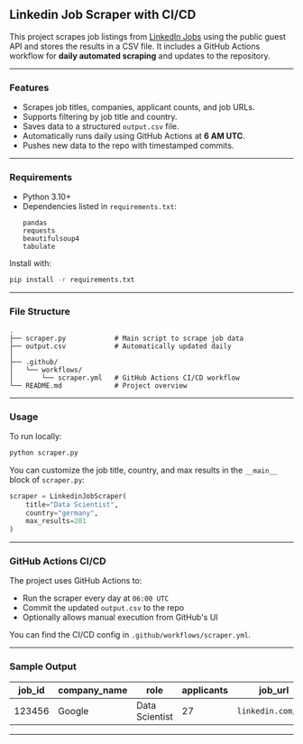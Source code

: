 
## Linkedin Job Scraper with CI/CD

This project scrapes job listings from [LinkedIn Jobs](https://www.linkedin.com/jobs/) using the public guest API and stores the results in a CSV file. It includes a GitHub Actions workflow for **daily automated scraping** and updates to the repository.

---

### Features

- Scrapes job titles, companies, applicant counts, and job URLs.
- Supports filtering by job title and country.
- Saves data to a structured `output.csv` file.
- Automatically runs daily using GitHub Actions at **6 AM UTC**.
- Pushes new data to the repo with timestamped commits.

---

### Requirements

- Python 3.10+
- Dependencies listed in `requirements.txt`:
  ```
  pandas
  requests
  beautifulsoup4
  tabulate
  ```

Install with:
```bash
pip install -r requirements.txt
```

---

### File Structure

```
.
├── scraper.py            # Main script to scrape job data
├── output.csv            # Automatically updated daily
│          
├── .github/
│   └── workflows/
│       └── scraper.yml   # GitHub Actions CI/CD workflow
└── README.md             # Project overview
```

---

### Usage

To run locally:

```bash
python scraper.py
```

You can customize the job title, country, and max results in the `__main__` block of `scraper.py`:

```python
scraper = LinkedinJobScraper(
    title="Data Scientist",
    country="germany",
    max_results=201
)
```

---

### GitHub Actions CI/CD

The project uses GitHub Actions to:

- Run the scraper every day at `06:00 UTC`
- Commit the updated `output.csv` to the repo
- Optionally allows manual execution from GitHub's UI

You can find the CI/CD config in `.github/workflows/scraper.yml`.

---

### Sample Output

| job_id | company_name | role           | applicants | job_url         |
|--------|--------------|----------------|------------|-----------------|
| 123456 | Google       | Data Scientist | 27         | `linkedin.com/...` |

---
